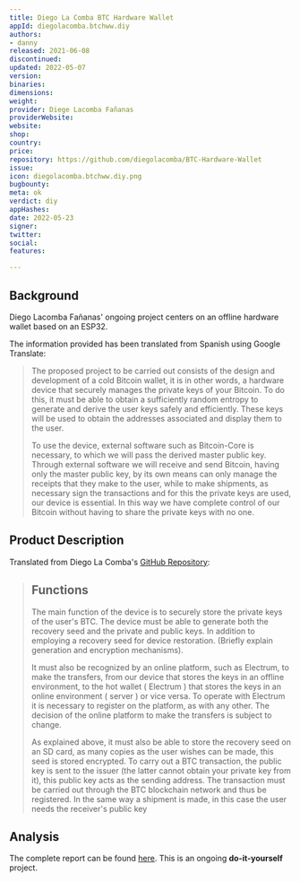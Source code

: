 ```yaml
---
title: Diego La Comba BTC Hardware Wallet
appId: diegolacomba.btchww.diy
authors:
- danny
released: 2021-06-08
discontinued: 
updated: 2022-05-07
version: 
binaries: 
dimensions: 
weight: 
provider: Diege Lacomba Fañanas
providerWebsite: 
website: 
shop: 
country: 
price: 
repository: https://github.com/diegolacomba/BTC-Hardware-Wallet
issue: 
icon: diegolacomba.btchww.diy.png
bugbounty: 
meta: ok
verdict: diy
appHashes: 
date: 2022-05-23
signer: 
twitter: 
social: 
features: 

---
```


## Background 

Diego Lacomba Fañanas' ongoing project centers on an offline hardware wallet based on an ESP32. 

The information provided has been translated from Spanish using Google Translate:

> The proposed project to be carried out consists of the design and development of a cold Bitcoin wallet, it is in other words, a hardware device that securely manages the private keys of your Bitcoin. To do this, it must be able to obtain a sufficiently random entropy to generate and derive the user keys safely and efficiently. These keys will be used to obtain the addresses associated and display them to the user. 
>
> To use the device, external software such as Bitcoin-Core is necessary, to which we will pass the derived master public key. Through external software we will receive and send Bitcoin, having only the master public key, by its own means can only manage the receipts that they make to the user, while to make shipments, as necessary sign the transactions and for this the private keys are used, our device is essential. In this way we have complete control of our Bitcoin without having to share the private keys with no one.

## Product Description 

Translated from Diego La Comba's [GitHub Repository](https://github.com/diegolacomba/BTC-Hardware-Wallet): 

> ## Functions
> The main function of the device is to securely store the private keys of the user's BTC. The device must be able to generate both the recovery seed and the private and public keys. In addition to employing a recovery seed for device restoration. (Briefly explain generation and encryption mechanisms).
>
> It must also be recognized by an online platform, such as Electrum, to make the transfers, from our device that stores the keys in an offline environment, to the hot wallet ( Electrum ) that stores the keys in an online environment ( server ) or vice versa. To operate with Electrum it is necessary to register on the platform, as with any other. The decision of the online platform to make the transfers is subject to change.
>
> As explained above, it must also be able to store the recovery seed on an SD card, as many copies as the user wishes can be made, this seed is stored encrypted. To carry out a BTC transaction, the public key is sent to the issuer (the latter cannot obtain your private key from it), this public key acts as the sending address. The transaction must be carried out through the BTC blockchain network and thus be registered. In the same way a shipment is made, in this case the user needs the receiver's public key 

## Analysis 

The complete report can be found [here](https://github.com/diegolacomba/BTC-Hardware-Wallet/blob/master/Report.pdf). This is an ongoing **do-it-yourself** project. 
